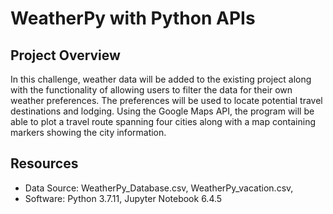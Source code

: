 # WeatherPy with Python APIs

## Project Overview

In this challenge, weather data will be added to the existing project along with the functionality of allowing users to filter the data for their own weather preferences. The preferences will be used to locate potential travel destinations and lodging. Using the Google Maps API, the program will be able to plot a travel route spanning four cities along with a map containing markers showing the city information.

## Resources

- Data Source: WeatherPy_Database.csv, WeatherPy_vacation.csv, 
- Software: Python 3.7.11, Jupyter Notebook 6.4.5
